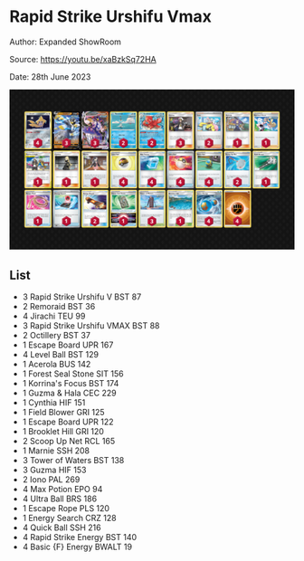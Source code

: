 # Rapid Strike Urshifu Vmax

Author: Expanded ShowRoom

Source: <https://youtu.be/xaBzkSq72HA>

Date: 28th June 2023

![decklist](../../images/PAL/Rapid%20Strike%20Urshifu%20Vmax/1-%20Rapid%20Strike%20Urshifu%20Vmax.png)

## List

* 3 Rapid Strike Urshifu V BST 87
* 2 Remoraid BST 36
* 4 Jirachi TEU 99
* 3 Rapid Strike Urshifu VMAX BST 88
* 2 Octillery BST 37
* 1 Escape Board UPR 167
* 4 Level Ball BST 129
* 1 Acerola BUS 142
* 1 Forest Seal Stone SIT 156
* 1 Korrina's Focus BST 174
* 1 Guzma & Hala CEC 229
* 1 Cynthia HIF 151
* 1 Field Blower GRI 125
* 1 Escape Board UPR 122
* 1 Brooklet Hill GRI 120
* 2 Scoop Up Net RCL 165
* 1 Marnie SSH 208
* 3 Tower of Waters BST 138
* 3 Guzma HIF 153
* 2 Iono PAL 269
* 4 Max Potion EPO 94
* 4 Ultra Ball BRS 186
* 1 Escape Rope PLS 120
* 1 Energy Search CRZ 128
* 4 Quick Ball SSH 216
* 4 Rapid Strike Energy BST 140
* 4 Basic {F} Energy BWALT 19
